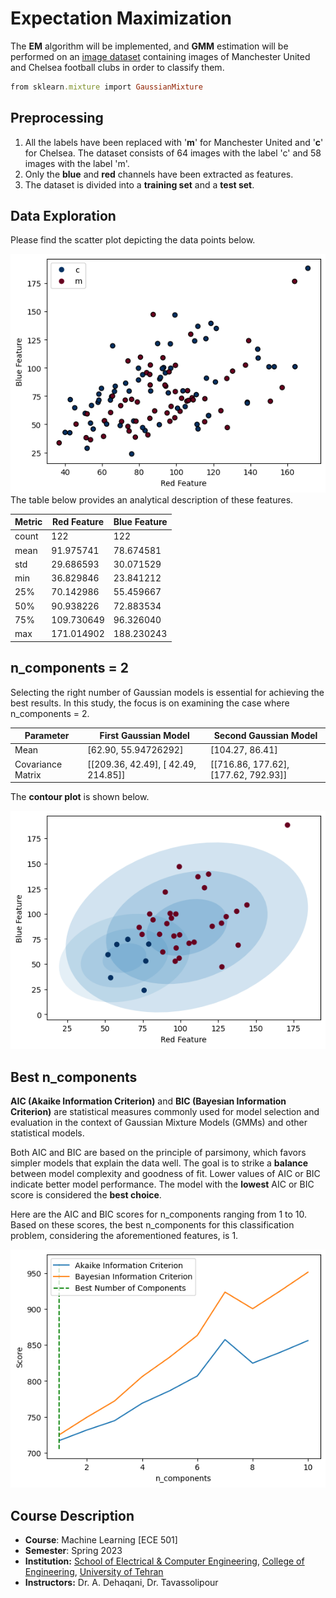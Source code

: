 # Expectation Maximization
The **EM** algorithm will be implemented, and **GMM** estimation will be performed on an [image dataset](https://github.com/fardinabbasi/Expectation_Maximization/tree/main/Images) containing images of Manchester United and Chelsea football clubs in order to classify them.
```ruby
from sklearn.mixture import GaussianMixture
```
## Preprocessing
1. All the labels have been replaced with '**m**' for Manchester United and '**c**' for Chelsea. The dataset consists of 64 images with the label 'c' and 58 images with the label 'm'.
2. Only the **blue** and **red** channels have been extracted as features. 
3. The dataset is divided into a **training set** and a **test set**.
## Data Exploration
Please find the scatter plot depicting the data points below.

<img src="./doc/scatter.png">
The table below provides an analytical description of these features.

| Metric | Red Feature | Blue Feature |
| --- | --- | --- |
| count | 122 | 122 |
| mean | 91.975741 | 78.674581 |
| std | 29.686593 | 30.071529 |
| min | 36.829846 | 23.841212 |
| 25% | 70.142986 | 55.459667 |
| 50% | 90.938226 | 72.883534 |
| 75% | 109.730649 | 96.326040 |
| max | 171.014902 | 188.230243 |
## n_components = 2
Selecting the right number of Gaussian models is essential for achieving the best results. In this study, the focus is on examining the case where n_components = 2.

| Parameter | First Gaussian Model     | Second Gaussian Model       |
| ---       | ---                     | ---                         |
| Mean      | [62.90, 55.94726292] | [104.27, 86.41]  |
| Covariance Matrix | [[209.36, 42.49], [ 42.49, 214.85]] | [[716.86, 177.62], [177.62, 792.93]] |

The **contour plot** is shown below.

<img src="./doc/contour.png">

## Best n_components
**AIC (Akaike Information Criterion)** and **BIC (Bayesian Information Criterion)** are statistical measures commonly used for model selection and evaluation in the context of Gaussian Mixture Models (GMMs) and other statistical models.

Both AIC and BIC are based on the principle of parsimony, which favors simpler models that explain the data well. The goal is to strike a **balance** between model complexity and goodness of fit. Lower values of AIC or BIC indicate better model performance. The model with the **lowest** AIC or BIC score is considered the **best choice**.

Here are the AIC and BIC scores for n_components ranging from 1 to 10. Based on these scores, the best n_components for this classification problem, considering the aforementioned features, is 1.

<img src="./doc/aic.png">

## Course Description
- **Course**: Machine Learning [ECE 501]
- **Semester**: Spring 2023
- **Institution:** [School of Electrical & Computer Engineering](https://ece.ut.ac.ir/en/), [College of Engineering](https://eng.ut.ac.ir/en), [University of Tehran](https://ut.ac.ir/en)
- **Instructors:** Dr. A. Dehaqani, Dr. Tavassolipour
